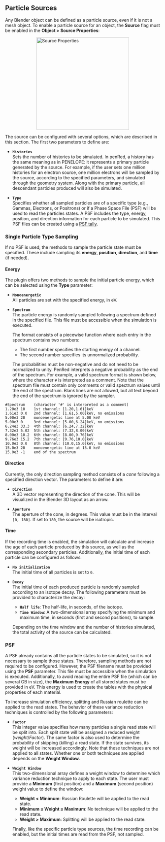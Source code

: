 ## Particle Sources

Any Blender object can be defined as a particle source, even if it is not a mesh object. To enable a particle source for an object, the **Source** flag must be enabled in the **Object > Source Properties**:

<img src="/simulation-configuration/images/sourceProperties.png" alt="Source Properties" width="300" style="display: block; margin: 0 auto"/>

The source can be configured with several options, which are described in this section. The first two parameters to define are:


- **`Histories`**  
  Sets the number of histories to be simulated. In penRed, a history has the same meaning as in PENELOPE: it represents a primary particle generated by the source. For example, if the user sets one million histories for an electron source, one million electrons will be sampled by the source, according to the specified parameters, and simulated through the geometry system. Along with the primary particle, all descendant particles produced will also be simulated.

- **`Type`**  
  Specifies whether all sampled particles are of a specific type (e.g., Gammas, Electrons, or Positrons) or if a Phase Space File (PSF) will be used to read the particles states. A PSF includes the type, energy, position, and direction information for each particle to be simulated. This PSF files can be created using a [PSF tally](detector-tallies.md#psf).
  
### Single Particle Type Sampling

  If no PSF is used, the methods to sample the particle state must be specified. These include sampling its **energy**, **position**, **direction**, and **time** (if needed).
  
#### Energy

The plugin offers two methods to sample the initial particle energy, which can be selected using the **Type** parameter:

- **`Monoenergetic`**  
  All particles are set with the specified energy, in eV.

- **`Spectrum`**  
  The particle energy is randomly sampled following a spectrum defined in the specified file. This file must be accessible when the simulation is executed.  

  The format consists of a piecewise function where each entry in the spectrum contains two numbers:
  - The first number specifies the starting energy of a channel.
  - The second number specifies its unnormalized probability.  

  The probabilities must be non-negative and do not need to be normalized to unity. PenRed interprets a negative probability as the end of the spectrum. For example, a valid spectrum format is shown below, where the character `#` is interpreted as a comment. Note that the spectrum file must contain only comments or valid spectrum values until the end of the spectrum. Blank lines are not allowed, but all text beyond the end of the spectrum is ignored by the sampler.

```text
#Spectrum    (character '#' is interpreted as a comment)
1.20e3 10    1st channel: [1.20,1.61]keV
1.61e3 0.0   2nd channel: [1.61,5.00]keV, no emissions
5.00e3 20    monoenergetic line at 5.00 keV
5.00e3 0     3rd channel: [5.00,6.24]keV, no emissions
6.24e3 33.3  4th channel: [6.24,7.32]keV
7.32e3 5.02  5th channel: [7.32,8.00]keV
8.00e3 10.2  6th channel: [8.00,9.76]keV
9.76e3 15.2  7th channel: [9.76,10.0]keV
10.0e3 0.0   8th channel: [10.0,15.0]keV, no emissions
15.0e3 20    monoenergetic line at 15.0 keV
15.0e3 -1    end of the spectrum
```

#### Direction

Currently, the only direction sampling method consists of a *cone* following a specified direction vector. The parameters to define it are:

- **`Direction`**  
  A 3D vector representing the direction of the cone. This will be visualized in the Blender 3D layout as an arrow.

- **`Aperture`**  
  The aperture of the cone, in degrees. This value must be in the interval `[0, 180]`. If set to `180`, the source will be isotropic.
  
#### Time

If the recording time is enabled, the simulation will calculate and increase the age of each particle produced by this source, as well as the corresponding secondary particles. Additionally, the initial time of each particle can be configured as follows:

- **`No initialization`**  
  The initial time of all particles is set to `0`.

- **`Decay`**  
  The initial time of each produced particle is randomly sampled according to an isotope decay. The following parameters must be provided to characterize the decay:
  - **`Half life`**: The half-life, in seconds, of the isotope.
  - **`Time Window`**: A two-dimensional array specifying the minimum and maximum time, in seconds (first and second positions), to sample.

  Depending on the time window and the number of histories simulated, the total activity of the source can be calculated.
  
### PSF

  A PSF already contains all the particle states to be simulated, so it is not necessary to sample those states. Therefore, sampling methods are not required to be configured. However, the PSF filename must be provided using the **PSF** parameter. This file must be accessible when the simulation is executed. Additionally, to avoid reading the entire PSF file (which can be several GB in size), the **Maximum Energy** of all stored states must be provided in eV. This energy is used to create the tables with the physical properties of each material.

  To increase simulation efficiency, splitting and Russian roulette can be applied to the read states. The behavior of these variance reduction techniques is controlled by the following parameters:

- **`Factor`**  
  This integer value specifies how many particles a single read state will be split into. Each split state will be assigned a reduced weight ($weight / Factor$). The same factor is also used to determine the probability of skipping (killing) a read state. If the state survives, its weight will be increased accordingly. Note that these techniques are not applied to all states. Whether one or both techniques are applied depends on the **Weight Window**.

- **`Weight Window`**  
  This two-dimensional array defines a weight window to determine which variance reduction technique to apply to each state. The user must provide a **Minimum** (first position) and a **Maximum** (second position) weight value to define the window:
    - **Weight $<$ Minimum**: Russian Roulette will be applied to the read state.
    - **Minimum $\leq$ Weight $\leq$ Maximum**: No technique will be applied to the read state.
    - **Weight $>$ Maximum**: Splitting will be applied to the read state.  
  
  Finally, like the specific particle type sources, the time recording can be enabled, but the initial times are read from the PSF, not sampled.
